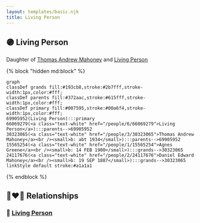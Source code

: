 ```yaml
---
layout: templates/basic.njk
title: Living Person
---
```

## 🟣 Living Person

Daughter of [Thomas Andrew Mahoney](/people/3/30323065) and [Living Person](/people/6/66069279)

{% block "hidden md:block" %}
```mermaid
graph
classDef grands fill:#193cb8,stroke:#2b7fff,stroke-width:1px,color:#fff;
classDef parents fill:#372aac,stroke:#615fff,stroke-width:1px,color:#fff;
classDef primary fill:#007595,stroke:#00a6f4,stroke-width:1px,color:#fff;
69905952(Living Person):::primary
66069279(<a class="text-white" href="/people/6/66069279">Living Person</a>):::parents-->69905952
30323065(<a class="text-white" href="/people/3/30323065">Thomas Andrew Mahoney</a><br /><small>b: abt 1934</small>):::parents-->69905952
15565254(<a class="text-white" href="/people/1/15565254">Agnes Greene</a><br /><small>b: 14 FEB 1900</small>):::grands-->30323065
24117676(<a class="text-white" href="/people/2/24117676">Daniel Edward Mahoney</a><br /><small>b: 19 SEP 1887</small>):::grands-->30323065
linkStyle default stroke:#a1a1a1
```
{% endblock %}

## 👩‍❤️‍👨 Relationships

### 🔵 [Living Person](/people/6/64491122)
